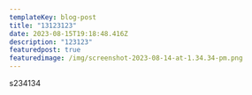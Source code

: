 ```yaml
---
templateKey: blog-post
title: "13123123"
date: 2023-08-15T19:18:48.416Z
description: "123123"
featuredpost: true
featuredimage: /img/screenshot-2023-08-14-at-1.34.34-pm.png
---
```

s﻿234134